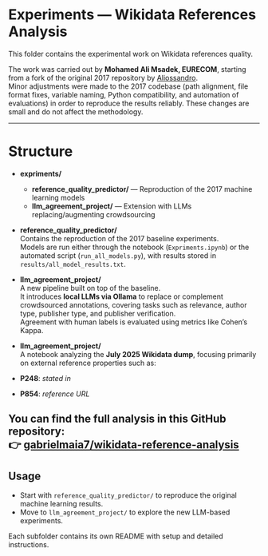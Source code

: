 # Experiments — Wikidata References Analysis

This folder contains the experimental work on Wikidata references quality.

The work was carried out by **Mohamed Ali Msadek, EURECOM**, starting from a fork of the original 2017 repository by [Aliossandro](https://github.com/Aliossandro/WD_references_analysis).  
Minor adjustments were made to the 2017 codebase (path alignment, file format fixes, variable naming, Python compatibility, and automation of evaluations) in order to reproduce the results reliably. These changes are small and do not affect the methodology.

---

# Structure

- **expriments/**
  - **reference_quality_predictor/** — Reproduction of the 2017 machine learning models  
  - **llm_agreement_project/** — Extension with LLMs replacing/augmenting crowdsourcing



- **reference_quality_predictor/**  
  Contains the reproduction of the 2017 baseline experiments.  
  Models are run either through the notebook (`Expriments.ipynb`) or the automated script (`run_all_models.py`), with results stored in `results/all_model_results.txt`.

- **llm_agreement_project/**  
  A new pipeline built on top of the baseline.  
  It introduces **local LLMs via Ollama** to replace or complement crowdsourced annotations, covering tasks such as relevance, author type, publisher type, and publisher verification.  
  Agreement with human labels is evaluated using metrics like Cohen’s Kappa.

- **llm_agreement_project/**  
  A notebook analyzing the **July 2025 Wikidata dump**, focusing primarily on external reference properties such as:

- **P248**: *stated in*  
- **P854**: *reference URL*

You can find the full analysis in this GitHub repository:  
👉 [gabrielmaia7/wikidata-reference-analysis](https://github.com/gabrielmaia7/wikidata-reference-analysis)
---

## Usage

- Start with `reference_quality_predictor/` to reproduce the original machine learning results.  
- Move to `llm_agreement_project/` to explore the new LLM-based experiments.

Each subfolder contains its own README with setup and detailed instructions.
